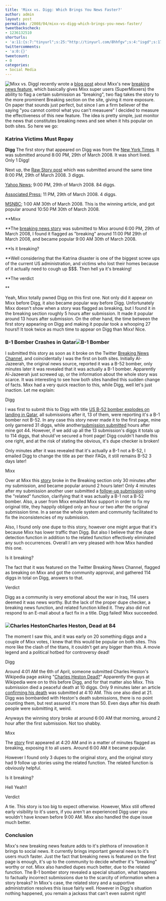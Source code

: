 ```yaml
---
title: 'Mixx vs. Digg: Which Brings You News Faster?'
author: admin
layout: post
permalink: /2008/04/mixx-vs-digg-which-brings-you-news-faster/
tweetbackscheck:
- 1236132510
shorturls:
- 'a:11:{s:7:"tinyurl";s:25:"http://tinyurl.com/8hhfgv";s:4:"isgd";s:17:"http://is.gd/fnyC";s:5:"bitly";s:18:"http://bit.ly/2Y7q";s:5:"snipr";s:22:"http://snipr.com/9t9ke";s:5:"snurl";s:22:"http://snurl.com/9t9ke";s:7:"snipurl";s:24:"http://snipurl.com/9t9ke";s:4:"trim";s:17:"http://tr.im/4gu7";s:5:"adjix";s:207:"(10 Jan 2008 temporary restriction: API requires valid partnerID or partnerEmail key in request. Contact us if this affects you.) Invalid Adjix request. API documentation @ http://web.adjix.com/AdjixAPI.html";s:4:"advu";s:203:"(10 Jan 2008 temporary restriction: API requires valid partnerID or partnerEmail key in request. Contact us if this affects you.) Invalid Adjix request. API documentation @ http://web.ad.vu/AdjixAPI.html";s:4:"zima";s:19:"http://zi.ma/7ea78b";s:9:"permalink";s:72:"http://hehe2.net/social-media/mixx-vs-digg-which-brings-you-news-faster/";}'
twittercomments:
- 'a:0:{}'
tweetcount:
- 0
categories:
- Social Media
---
```


![Mixx vs. Digg](http://192.168.1.33/blog2/wp-content/uploads/2008/04/mixxvsdigg4.jpg)I recently wrote a [blog post](/blog/social-media/mixx-conquering-the-timeliness-barrier/ "blog post") about Mixx's new [breaking news feature](http://blog/.mixx.com/2008/03/25/mixx-puts-breaking-news-in-to-social-media/ "breaking news feature"), which basically gives Mixx super users (SuperMixxers) the ability to flag a certain submission as "breaking", two flag takes the story to the more prominent Breaking section on the site, giving it more exposure. On paper that sounds just perfect, but since I am a firm believer of the saying "you cannot control what you can't measuere" I decided to measure the effectiveness of this new feature. The idea is pretty simple, just monitor the news that constitutes breaking news and see when it hits popular on both sites. So here we go:  

### Katrina Victims Must Repay

  
**Digg**
The first story that appeared on Digg was from the [New York Times](http://www.nytimes.com/aponline/us/AP-Katrina-Collections.html?_r=1&scp=1&sq=katrina+overpayments&st=nyt&oref=slogin "New York Times story"). It was submitted around 8:00 PM, 29th of March 2008\. It was short lived. Only 1 Digg!

  
Next up, the [Raw Story post](http://www.rawstory.com/news/mochila/Katrina_victims_may_have_to_repay__03292008.html "Raw Story post") which was submitted around the same time 8:00 PM, 29th of March 2008\. 3 diggs.  
  
[Yahoo News](http://news.yahoo.com/s/ap/20080329/ap_on_re_us/katrina_collections "Yahoo News"); 9:00 PM, 29th of March 2008\. 84 diggs.  
  
[Associated Press](http://ap.google.com/article/ALeqM5g6J41bjH81539IomtPN6t1rWlxDQD8VN8CMG0 "Associated Press"); 11 PM, 29th of March 2008\. 4 diggs.  
  
[MSNBC](http://digg.com/world_news/Katrina_victims_may_have_to_repay_money_3 "MSNBC"); 1:00 AM 30th of March 2008\. This is the winning article, and got popular around 10:50 PM 30th of March 2008\.  
  
**Mixx  
  
**The [breaking news story](http://www.mixx.com/stories/179281/katrina_victims_may_have_to_repay_ "breaking news story") was submitted to Mixx around 6:00 PM, 29th of March 2008, I found it flagged as "breaking" around 11:00 PM 29th of March 2008, and became popular 9:00 AM 30th of March 2008\.  
  
**Is it breaking?  
  
**Well considering that the Katrina disaster is one of the biggest screw ups of the current US administration, and victims who lost their homes because of it actually need to cough up $$$. Then hell ya it's breaking!  
  
**The verdict  
  
**

Yeah, Mixx totally pwned Digg on this first one. Not only did it appear on Mixx before Digg, it also became popular way before Digg. Unfortunately Mixx doesn't show when a story was flagged as breaking, but I found it in the breaking section roughly 5 hours after submission. It made it popular around 13 hours after submission. On the other hand, the time between the first story appearing on Digg and making it popular took a whooping 27 hours!! It took twice as much time to appear on Digg than Mixx! Nice.  

### B-1 Bomber Crashes in Qatar![B-1 Bomber](http://192.168.1.33/blog2/wp-content/uploads/2008/04/b1bomberlarge.jpg)

I submitted this story as soon as it broke on the Twitter [Breaking News Channel](http://twitter.com/BreakingNewsOn "Breaking News Channel"), and coincidentally I was the first on both sites. Initially Al-Jazeerah, the original news source, reported it was a B-52 bomber, only minutes later it was revealed that it was actually a B-1 bomber. Apparently Al-Jazeerah just screwed up, or the information about the whole story was scarce. It was interesting to see how both sites handled this sudden change of facts. Mixx had a very quick reaction to this, while Digg, well let's just inaction. Let me explain:

  
Digg  
  

I was first to submit this to Digg with title [US B-52 bomber explodes on landing in Qatar](http://digg.com/world_news/US_B_52_bomber_explodes_on_landing_in_Qatar "US B-52 bomber explodes on landing in Qatar"), all submissions after it, 13 of them, were reporting it's a B-1 bomber not B-52\. In any case this story never made it to the first page, mine only garnered 31 diggs, while another[submission submitted](http://digg.com/politics/USAF_B_1B_Lancer_Bomber_Burns_After_Landing_In_Qatar "submission submitted") hours after mine got 44\. However, if we add up all the 13 submission's diggs it totals up to 114 diggs, that should've secured a front page! Digg couldn't handle this one right, and at the risk of stating the obvious, it's dupe checker is broken!  

  
Only minutes after it was revealed that it's actually a B-1 not a B-52, I emailed Digg to change the title as per their FAQs, it still remains B-52 3 days later!  
  
Mixx  

Over at Mixx this [story](http://www.mixx.com/stories/191652/u_s_b_1_bomber_explodes_on_landing_in_qatar_jazeera) broke in the Breaking section only 30 minutes after my submission, and became popular around 2 hours later! Only 4 minutes after my submission another user submitted a [follow-up submission](http://www.mixx.com/stories/191652/u_s_b_1_bomber_explodes_on_landing_in_qatar_jazeera/related) using the "related" function, clarifying that it was actually a B-1 not a B-52 bomber. Also, a user from Mixx emailed Mixx support in order to fix my original title, they happily obliged only an hour or two after the original submission time. In a sense the whole system and community facilitated to fix the inconsistencies of my submission.  

  
Also, I found only one dupe to this story, however one might argue that it's because Mixx has lower traffic than Digg. But also I believe that the dupe detection function in addition to the related function effectively eliminated any such occurrences. Overall I am very pleased with how Mixx handled this one.  

  
Is it breaking?  
  

The fact that it was featured on the Twitter Breaking News Channel, flagged as breaking on Mixx and got the community approval, and gathered 114 diggs in total on Digg, answers to that.  

  
Verdict  
  

Digg as a community is very emotional about the war in Iraq, 114 users deemed it was news worthy. But the lack of the proper dupe checker, a breaking news function, and related function killed it. They also did not respond to an E-mail about a fact fix in a title. Digg failed! Mixx succeeded.  

### ![Charles Heston](http://192.168.1.33/blog2/wp-content/uploads/2008/04/heston_051114103031664_wideweb__300x375.jpg)Charles Heston, Dead at 84

The moment I saw this, and it was early on 20 something diggs and a couple of Mixx votes, I knew that this would be popular on both sites. This more like the clash of the titans, it couldn't get any bigger than this. A movie legend and a political hotbed for controversy dead!  

  
Digg  
  

Around 4:01 AM the 6th of April, someone submitted Charles Heston's Wikipedia page asking "[Charles Heston Dead?](http://digg.com/celebrity/Charlton_Hestons_Dead "Charles Heston Dead?")" Apparently the guys at Wikipedia were on to this before Digg, and for that matter also Mixx. This submission died a peaceful death at 10 diggs. Only 9 minutes later an article [confirming his death](http://digg.com/celebrity/Charlton_Heston_Dies_at_84 "confirming his death") was submitted at 4:10 AM. This one also died at 21\. Digg was bombarded with Heston's death submissions, there is no point counting them, but rest assured it's more than 50\. Even days after his death people were submitting it, weird.  

  
Anyways the winning story broke at around 6:00 AM that morning, around 2 hour after the first submission. Not too shabby.  
  

Mixx  
  
The [story](http://www.mixx.com/stories/193667/charlton_heston_dead_at_84 "story") first appeared at 4:20 AM and in a matter of minutes flagged as breaking, exposing it to all users. Around 6:00 AM it became popular.  
  
However I found only 3 dupes to the original story, and the original story had 9 follow up stories using the related function. The related function is obviously helpful.  

  
Is it breaking?  
  
Hell Yeah!!  
  
Verdict  
  

A tie. This story is too big to expect otherwise. However, Mixx still offered early visibility to it's users, if you aren't an experienced Digg user you wouldn't have known before 9:00 AM. Mixx also handled the dupe issue much better.  

### Conclusion

Mixx's new breaking news feature adds to it's plethora of innovation it brings to social news. It currently brings important general news to it's users much faster. Just the fact that breaking news is featured on the first page is enough, it's up to the community to decide whether it's "breaking" worthy or not. Mixx also handled dupes much better, due to the related function. The B-1 bomber story revealed a special situation, what happens to factually incorrect submissions due to the scarcity of information when a story breaks? In Mixx's case, the related story and a supportive administration resolves this issue fairly well. However in Digg's situation nothing happened, you remain a jackass that can't even submit right!